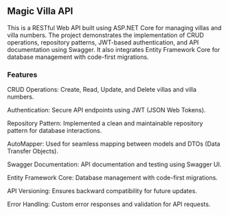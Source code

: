 ## Magic Villa API
This is a RESTful Web API built using ASP.NET Core for managing villas and villa numbers. 
The project demonstrates the implementation of CRUD operations, repository patterns, JWT-based authentication, and API documentation using Swagger. 
It also integrates Entity Framework Core for database management with code-first migrations.

### Features
CRUD Operations: Create, Read, Update, and Delete villas and villa numbers.

Authentication: Secure API endpoints using JWT (JSON Web Tokens).

Repository Pattern: Implemented a clean and maintainable repository pattern for database interactions.

AutoMapper: Used for seamless mapping between models and DTOs (Data Transfer Objects).

Swagger Documentation: API documentation and testing using Swagger UI.

Entity Framework Core: Database management with code-first migrations.

API Versioning: Ensures backward compatibility for future updates.

Error Handling: Custom error responses and validation for API requests.
